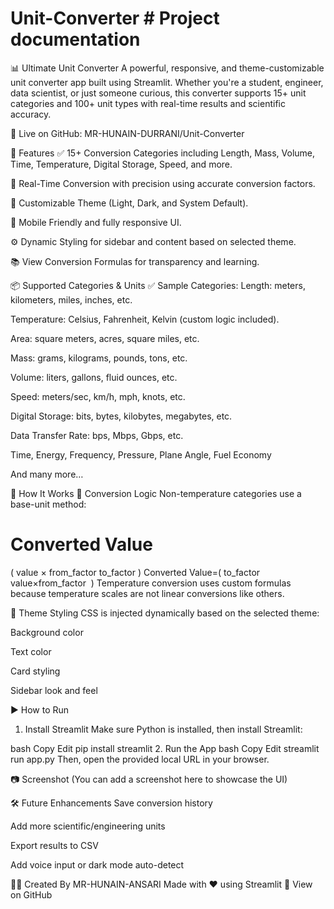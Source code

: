 # Unit-Converter      # Project documentation
📊 Ultimate Unit Converter
A powerful, responsive, and theme-customizable unit converter app built using Streamlit. Whether you're a student, engineer, data scientist, or just someone curious, this converter supports 15+ unit categories and 100+ unit types with real-time results and scientific accuracy.

🔗 Live on GitHub: MR-HUNAIN-DURRANI/Unit-Converter

🚀 Features
✅ 15+ Conversion Categories including Length, Mass, Volume, Time, Temperature, Digital Storage, Speed, and more.

🔁 Real-Time Conversion with precision using accurate conversion factors.

🎨 Customizable Theme (Light, Dark, and System Default).

📱 Mobile Friendly and fully responsive UI.

⚙️ Dynamic Styling for sidebar and content based on selected theme.

📚 View Conversion Formulas for transparency and learning.

📦 Supported Categories & Units
✅ Sample Categories:
Length: meters, kilometers, miles, inches, etc.

Temperature: Celsius, Fahrenheit, Kelvin (custom logic included).

Area: square meters, acres, square miles, etc.

Mass: grams, kilograms, pounds, tons, etc.

Volume: liters, gallons, fluid ounces, etc.

Speed: meters/sec, km/h, mph, knots, etc.

Digital Storage: bits, bytes, kilobytes, megabytes, etc.

Data Transfer Rate: bps, Mbps, Gbps, etc.

Time, Energy, Frequency, Pressure, Plane Angle, Fuel Economy

And many more…

🧠 How It Works
🔢 Conversion Logic
Non-temperature categories use a base-unit method:

Converted Value
=
(
value
×
from_factor
to_factor
)
Converted Value=( 
to_factor
value×from_factor
​
 )
Temperature conversion uses custom formulas because temperature scales are not linear conversions like others.

🎨 Theme Styling
CSS is injected dynamically based on the selected theme:

Background color

Text color

Card styling

Sidebar look and feel

▶️ How to Run
1. Install Streamlit
Make sure Python is installed, then install Streamlit:

bash
Copy
Edit
pip install streamlit
2. Run the App
bash
Copy
Edit
streamlit run app.py
Then, open the provided local URL in your browser.

📷 Screenshot
(You can add a screenshot here to showcase the UI)

🛠️ Future Enhancements
Save conversion history

Add more scientific/engineering units

Export results to CSV

Add voice input or dark mode auto-detect

👨‍💻 Created By
MR-HUNAIN-ANSARI
Made with ❤️ using Streamlit
🔗 View on GitHub










